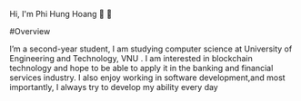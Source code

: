 Hi, I'm Phi Hung Hoang 👋 🐳

#Overview

I’m a second-year student, I am studying computer science at University of Engineering and Technology, VNU . I am interested in blockchain technology and hope to be able to apply it in the banking and financial services industry. I also enjoy working in software development,and most importantly, I always try to develop my ability every day

